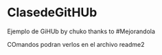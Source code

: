ClasedeGitHUb
=============

Ejemplo de GiHUb by chuko thanks to #Mejorandola

COmandos podran verlos en el archivo readme2
